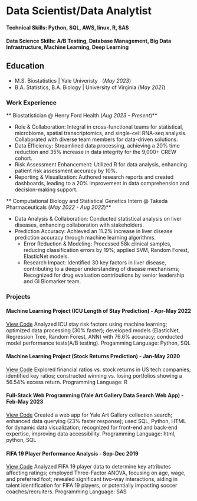 # Data Scientist/Data Analytist
####  Technical Skills: Python, SQL, AWS, linux, R, SAS
#### Data Science Skills: A/B Testing, Database Management, Big Data Infrastructure, Machine Learning, Deep Learning

## Education
- M.S. Biostatistics            | Yale Univeristy （_May 2023_)
- B.A. Statistics, B.A. Biology | University of Virginia (_May 2021_)

### Work Experience

** Biostatistician @ Henry Ford Health (_Aug 2023 - Present_)**
- Role & Collaboration: Integral in cross-functional teams for statistical, microbiome, spatial transcriptomics, and single-cell RNA-seq analysis. Collaborated with diverse team members for data-driven solutions.
-	Data Efficiency: Streamlined data processing, achieving a 20% time reduction and 35% increase in data integrity for the 9,000+ CREW cohort.
-	Risk Assessment Enhancement: Utilized R for data analysis, enhancing patient risk assessment accuracy by 10%.
-	Reporting & Visualization: Authored research reports and created dashboards, leading to a 20% improvement in data comprehension and decision-making support.


** Computational Biology and Statistical Genetics Intern @ Takeda Pharmaceuticals (_May 2022 -  Aug 2022_)**
- Data Analysis & Collaboration: Conducted statistical analysis on liver diseases, enhancing collaboration with stakeholders.
- Prediction Accuracy: Achieved an 11.2% increase in liver disease prediction accuracy through machine learning algorithms.
  - Error Reduction & Modeling: Processed 58k clinical samples, reducing classification errors by 19%; applied SVM, Random Forest, ElasticNet models.
  - Research Impact: Identified 30 key factors in liver disease, contributing to a deeper understanding of disease mechanisms; Recognized for drug evaluation contributions by senior leadership and GI Biomarker team.


### Projects
#### Machine Learning Project (ICU Length of Stay Prediction) - Apr-May 2022
 [View Code](https://github.com/xyqiuchloe/Predicting-the-Length-of-Stay-in-ICU-using-MIMICII-Dataset)
Analyzed ICU stay risk factors using machine learning; optimized data processing (30% faster); developed models (ElasticNet, Regression Tree, Random Forest, ANN) with 76.6% accuracy; conducted model performance tests(A/B testing).
Progamming Language: Python, SQL

#### Machine Learning Project (Stock Returns Prediction) - Jan-May 2020
[View Code](https://github.com/xyqiuchloe/Predicting-Stock-Returns-of-USA-Listed-Technology-Companies-Using-Financial-Ratios)
Explored financial ratios vs. stock returns in US tech companies; identified key ratios; constructed winning vs. losing portfolios showing a 56.54% excess return.
Programming Language: R

#### Full-Stack Web Programming (Yale Art Gallery Data Search Web App) - Feb-May 2023
[View Code](https://github.com/xyqiuchloe/Command-Line-Program-for-Art-Gallery-Search)
Created a web app for Yale Art Gallery collection search; enhanced data querying (23% faster response); used SQL, Python, HTML for dynamic data visualization; recognized for front-end and back-end expertise, improving data accessibility.
Programming Language: html, python, SQL

#### FIFA 19 Player Performance Analysis - Sep-Dec 2019
[View Code](https://github.com/xyqiuchloe/FIFA-Player-Ratings-An-ANOVA-Analysis-of-Wage-Age-and-Foot-Preference/tree/main)
Analyzed FIFA 19 player data to determine key attributes affecting ratings; employed Three-Factor ANOVA, focusing on age, wage, and preferred foot; revealed significant two-way interactions, aiding in talent identification for FIFA 19 players, or potentially impacting soccer coaches/recruiters.
Programming Language: SAS










